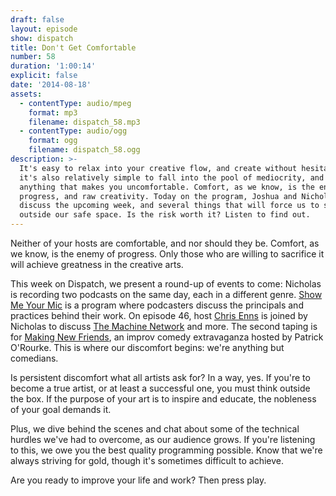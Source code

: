 ```yaml
---
draft: false
layout: episode
show: dispatch
title: Don't Get Comfortable
number: 58
duration: '1:00:14'
explicit: false
date: '2014-08-18'
assets:
  - contentType: audio/mpeg
    format: mp3
    filename: dispatch_58.mp3
  - contentType: audio/ogg
    format: ogg
    filename: dispatch_58.ogg
description: >-
  It's easy to relax into your creative flow, and create without hesitation. But
  it's also relatively simple to fall into the pool of mediocrity, and avoid
  anything that makes you uncomfortable. Comfort, as we know, is the enemy of
  progress, and raw creativity. Today on the program, Joshua and Nicholas
  discuss the upcoming week, and several things that will force us to step
  outside our safe space. Is the risk worth it? Listen to find out.
---
```

Neither of your hosts are comfortable, and nor should they be. Comfort, as we know, is the enemy of progress. Only those who are willing to sacrifice it will achieve greatness in the creative arts.

This week on Dispatch, we present a round-up of events to come: Nicholas is recording two podcasts on the same day, each in a different genre. [Show Me Your Mic](http://goodstuff.fm/smym/46) is a program where podcasters discuss the principals and practices behind their work. On episode 46, host [Chris Enns](http://twitter.com/iChris) is joined by Nicholas to discuss [The Machine Network](http://nicholaswyoung.com) and more. The second taping is for [Making New Friends](http://peachesandhotsauce.com/category/podcasts/making-new-friends), an improv comedy extravaganza hosted by Patrick O'Rourke. This is where our discomfort begins: we're anything but comedians.

Is persistent discomfort what all artists ask for? In a way, yes. If you're to become a true artist, or at least a successful one, you must think outside the box. If the purpose of your art is to inspire and educate, the nobleness of your goal demands it.

Plus, we dive behind the scenes and chat about some of the technical hurdles we've had to overcome, as our audience grows. If you're listening to this, we owe you the best quality programming possible. Know that we're always striving for gold, though it's sometimes difficult to achieve.

Are you ready to improve your life and work? Then press play.